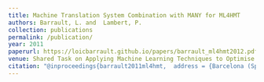 ```yaml
---
title: Machine Translation System Combination with MANY for ML4HMT
authors: Barrault, L. and  Lambert, P.
collection: publications
permalink: /publication/
year: 2011
paperurl: https://loicbarrault.github.io/papers/barrault_ml4hmt2012.pdf
venue: Shared Task on Applying Machine Learning Techniques to Optimise the Division of Labour in Hybrid MT (ML4HMT-2011)
citation: "@inproceedings{barrault2011ml4hmt,  address = {Barcelona (Spain)},  author = {Barrault, L. and  Lambert, P.},  booktitle = {Shared Task on Applying Machine Learning Techniques to Optimise the Division of Labour in Hybrid MT (ML4HMT-2011)},  category = {INVi - Guest Speaker in International Conference},  city = {Barcelona},  country = {Spain},  month = {19 nov.},  title = {Machine Translation System Combination with MANY for ML4HMT},  url = {https://loicbarrault.github.io/papers/barrault_ml4hmt2012.pdf},  year = {2011} }  "
---
```

